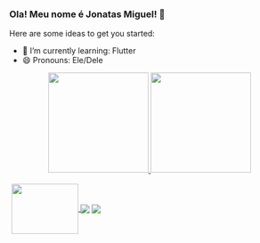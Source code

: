 ### Ola! Meu nome é Jonatas Miguel! 👋



Here are some ideas to get you started:
- 🌱 I’m currently learning: Flutter
- 😄 Pronouns: Ele/Dele



<div align="center">
  <a href="https://github.com/JonatasMSS">
  <img height="180em" src="https://github-readme-stats.vercel.app/api?username=JonatasMSS&show_icons=true&theme=dracula&include_all_commits=true&count_private=true"/>
  <img height="180em" src="https://github-readme-stats.vercel.app/api/top-langs/?username=JonatasMSS&layout=compact&langs_count=7&theme=dracula"/>
</div>

 <div style="display:inline-block">
    <br>
   <img />
    <img align="center" height=90 width=120 src="https://cdn.jsdelivr.net/gh/devicons/devicon/icons/dart/dart-plain-wordmark.svg" />
   </div>
  <div style="display:inline-block">
    <br>
    <a href="https://www.linkedin.com/in/jonatasmss/"><img align="center" src="https://img.shields.io/badge/LinkedIn-0077B5?style=for-the-badge&logo=linkedin&logoColor=white"></a>
    <a href="https://www.instagram.com/jonatas_migs/"><img align="center" src="https://img.shields.io/badge/Instagram-E4405F?style=for-the-badge&logo=instagram&logoColor=white"></a>
  </div>
 
